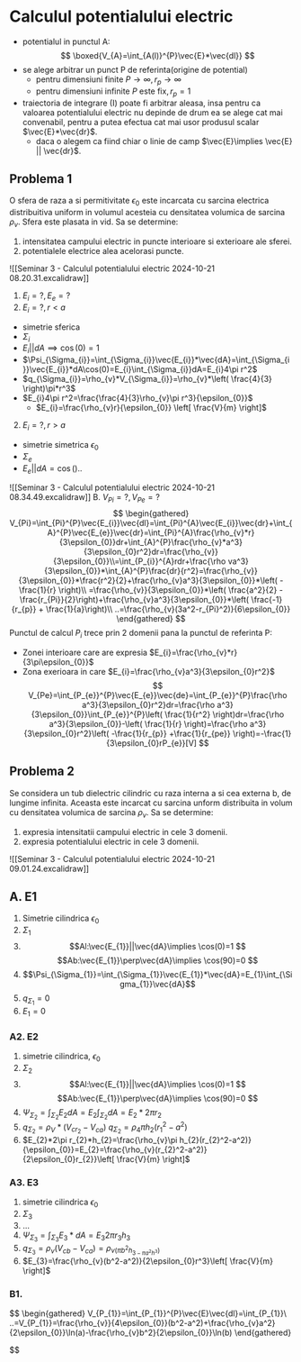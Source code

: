 # Calculul potentialului electric

+ potentialul in punctul A:
$$
\boxed{V_{A}=\int_{A(l)}^{P}\vec{E}*\vec{dl}}
$$
+ se alege arbitrar un punct P de referinta(origine de potential)
	+ pentru dimensiuni finite $P \to \infty,r_{p} \to \infty$
	+ pentru dimensiuni infinite $P \text{ este fix},r_{p}=1$
+ traiectoria de integrare (I) poate fi arbitrar aleasa, insa pentru ca valoarea potentialului electric nu depinde de drum ea se alege cat mai convenabil, pentru a putea efectua cat mai usor produsul scalar $\vec{E}*\vec{dr}$.
	+ daca o alegem ca fiind chiar o linie de camp $\vec{E}\implies \vec{E} || \vec{dr}$.

## Problema 1

O sfera de raza a si permitivitate $\epsilon_{0}$ este incarcata cu sarcina electrica distribuitiva uniform in volumul acesteia cu densitatea volumica de sarcina $\rho_{v}$. Sfera este plasata in vid. Sa se determine:
1. intensitatea campului electric in puncte interioare si exterioare ale sferei.
2. potentialele electrice alea acelorasi puncte.

![[Seminar 3 - Calculul potentialului electric 2024-10-21 08.20.31.excalidraw]]
1. $E_{i}=?,E_{e}=?$
1. $E_{i}=?,r<a$
+ simetrie sferica
+ $\Sigma_{i}$
+ $E_{i}||dA\implies \cos(0)=1$
+ $\Psi_{\Sigma_{i}}=\int_{\Sigma_{i}}\vec{E_{i}}*\vec{dA}=\int_{\Sigma_{i}}\vec{E_{i}}*dA\cos(0)=E_{i}\int_{\Sigma_{i}}dA=E_{i}4\pi r^2$
+ $q_{\Sigma_{i}}=\rho_{v}*V_{\Sigma_{i}}=\rho_{v}*\left( \frac{4}{3} \right)\pi*r^3$
+ $E_{i}4\pi r^2=\frac{\frac{4}{3}\rho_{v}\pi r^3}{\epsilon_{0}}$
	+ $E_{i}=\frac{\rho_{v}r}{\epsilon_{0}} \left[ \frac{V}{m} \right]$ 
2. $E_{i}=?,r>a$
+ simetrie simetrica $\epsilon_{0}$
+ $\Sigma_{e}$
+ $E_{e}||dA=\cos()..$

![[Seminar 3 - Calculul potentialului electric 2024-10-21 08.34.49.excalidraw]]
B. $V_{Pi}=?,V_{Pe}=?$
$$
\begin{gathered}
V_{Pi}=\int_{Pi}^{P}\vec{E_{i}}\vec{dl}=\int_{Pi}^{A}\vec{E_{i}}\vec{dr}+\int_{A}^{P}\vec{E_{e}}\vec{dr}=\int_{Pi}^{A}\frac{\rho_{v}*r}{3\epsilon_{0}}dr+\int_{A}^{P}\frac{\rho_{v}*a^3}{3\epsilon_{0}r^2}dr=\frac{\rho_{v}}{3\epsilon_{0}}\\=\int_{P_{i}}^{A}rdr+\frac{\rho va^3}{3\epsilon_{0}}*\int_{A}^{P}\frac{dr}{r^2}=\frac{\rho_{v}}{3\epsilon_{0}}*\frac{r^2}{2}+\frac{\rho_{v}a^3}{3\epsilon_{0}}*\left( -\frac{1}{r} \right)\\
=\frac{\rho_{v}}{3\epsilon_{0}}*\left( \frac{a^2}{2} - \frac{r_{Pi}}{2}\right)+\frac{\rho_{v}a^3}{3\epsilon_{0}}*\left( \frac{-1}{r_{p}} + \frac{1}{a}\right)\\
..=\frac{\rho_{v}(3a^2-r_{Pi}^2)}{6\epsilon_{0}}
\end{gathered}
$$
Punctul de calcul $P_{i}$ trece prin 2 domenii pana la punctul de referinta P:
+ Zonei interioare care are expresia $E_{i}=\frac{\rho_{v}*r}{3\pi\epsilon_{0}}$
+ Zona exerioara in care $E_{i}=\frac{\rho_{v}a^3}{3\epsilon_{0}r^2}$
$$
V_{Pe}=\int_{P_{e}}^{P}\vec{E_{e}}\vec{de}=\int_{P_{e}}^{P}\frac{\rho a^3}{3\epsilon_{0}r^2}dr=\frac{\rho a^3}{3\epsilon_{0}}\int_{P_{e}}^{P}\left( \frac{1}{r^2} \right)dr=\frac{\rho a^3}{3\epsilon_{0}}-\left( \frac{1}{r} \right)=\frac{\rho a^3}{3\epsilon_{0}r^2}\left( -\frac{1}{r_{p}} +\frac{1}{r_{pe}} \right)=-\frac{1}{3\epsilon_{0}rP_{e}}[V]
$$

## Problema 2

Se considera un tub dielectric cilindric cu raza interna a si cea externa b, de lungime infinita. Aceasta este incarcat cu sarcina unform distribuita in volum cu densitatea volumica de sarcina $\rho_{v}$. Sa se determine:
1. expresia intensitatii campului electric in cele 3 domenii.
2. expresia potentialului electric in cele 3 domenii.

![[Seminar 3 - Calculul potentialului electric 2024-10-21 09.01.24.excalidraw]]
## A. E1
1. Simetrie cilindrica $\epsilon_{0}$
2. $\Sigma_{1}$
3. $$Al:\vec{E_{1}}||\vec{dA}\implies \cos(0)=1 $$
$$Ab:\vec{E_{1}}\perp\vec{dA}\implies \cos(90)=0 $$
4. $$\Psi_{\Sigma_{1}}=\int_{\Sigma_{1}}\vec{E_{1}}*\vec{dA}=E_{1}\int_{\Sigma_{1}}\vec{dA}$$
5. $q_{\Sigma_{1}}=0$
6. $E_{1}=0$
### A2. E2
1. simetrie cilindrica, $\epsilon_{0}$
2. $\Sigma_{2}$
3. $$Al:\vec{E_{1}}||\vec{dA}\implies \cos(0)=1 $$
$$Ab:\vec{E_{1}}\perp\vec{dA}\implies \cos(90)=0 $$
4. $\Psi_{\Sigma_{2}}=\int_{\Sigma_{2}}E_{2}dA=E_{2}\int_{\Sigma_{2}}dA=E_{2}*2\pi r_{2}$
5. $q_{\Sigma_{2}}=\rho_{V}*(V_{cr_{2}}-V_{ca})$
$q_{\Sigma_{2}}=\rho_{4}\pi h_{2}(r_{1}^2-a^2)$
6. $E_{2}*2\pi r_{2}*h_{2}=\frac{\rho_{v}\pi h_{2}(r_{2}^2-a^2)}{\epsilon_{0}}=E_{2}=\frac{\rho_{v}(r_{2}^2-a^2)}{2\epsilon_{0}r_{2}}\left[ \frac{V}{m} \right]$
### A3. E3
1. simetrie cilindrica $\epsilon_{0}$
2. $\Sigma_{3}$
3. ...
4. $\Psi_{\Sigma_{3}}=\int_{\Sigma_{3}}E_{3}*dA=E_{3}2\pi r_{3}h_{3}$
5. $q_{\Sigma_{3}}=\rho_{v}(V_{cb}-V_{ca})=\rho_{v(\pi b^2h_{3-\pi a^2 h^3})}$
6. $E_{3}=\frac{\rho_{v}(b^2-a^2)}{2\epsilon_{0}r^3}\left[ \frac{V}{m} \right]$
### B1.
$$
\begin{gathered}
V_{P_{1}}=\int_{P_{1}}^{P}\vec{E}\vec{dl}=\int_{P_{1}}\\
..=V_{P_{1}}=\frac{\rho_{v}}{4\epsilon_{0}}(b^2-a^2)+\frac{\rho_{v}a^2}{2\epsilon_{0}}\ln(a)-\frac{\rho_{v}b^2}{2\epsilon_{0}}\ln(b)
\end{gathered}

$$
